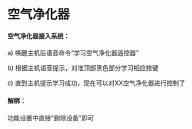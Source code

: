 # 空气净化器
#### 空气净化器接入系统：

a) 唤醒主机后语音命令“学习空气净化器遥控器”

b) 根据主机语音提示，对准顶部黑色部分学习相应按键

c) 直到主机提示学习成功，现在可以对XX空气净化器进行控制了



#### 解绑：

功能设置中直接“删除设备”即可

